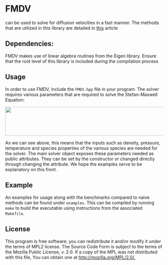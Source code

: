 # FMDV

 can be used to solve for diffusion velocities in a fast manner. The methods that are utilized in this library are detailed in [this](https://www.sciencedirect.com/science/article/pii/S1540748916300554) article

## Dependencies:

FMDV makes use of linear algebra routines from the Eigen library. Ensure that the root level of this library is included during the compilation process

## Usage

In order to use FMDV, include the ``FMDV.hpp`` file in your program. The solver requires various parameters that are required to solve the Stefan-Maxwell Equation:

<img src="https://cdn.jsdelivr.net/gh/shyams2/Fast_Multi_Component_Diffusion@master/.svgs//9ec82fdbf6d5d4a3edb9fda0755cb61c.svg?invert_in_darkmode" align=middle width=728.74658175pt height=92.4877173pt/>

As we can see above, this means that the inputs such as density, pressure, temperature and species properties of the various species are needed for the solver. The main solver object exposes these parameters needed as public attributes. They can be set by the constructor or changed directly through changing the attribute. We hope the examples serve to be explanatory on this front.

## Example

An examples for usage along with the benchmarks compared to naive methods can be found under ``examples``. This can be compiled by running ``make`` to build the executable using instructions from the associated ``Makefile``.

## License

This program is free software; you can redistribute it and/or modify it under the terms of MPL2 license. The Source Code Form is subject to the terms of the Mozilla Public License, v. 2.0. If a copy of the MPL was not distributed with this file, You can obtain one at <http://mozilla.org/MPL/2.0/.>
